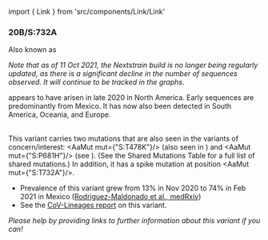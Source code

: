 import { Link } from 'src/components/Link/Link'

### 20B/S:732A

Also known as <VarOrLin name="20B/S:732A" invert={true} />

_Note that as of 11 Oct 2021, the Nextstrain build is no longer being regularly updated, as there is a significant decline in the number of sequences observed. It will continue to be tracked in the graphs._

<VarOrLin name="20B/S:732A"/> appears to have arisen in late 2020 in North America. Early sequences are predominantly from Mexico.
It has now also been detected in South America, Oceania, and Europe.
<br/><br/>

This variant carries two mutations that are also seen in the variants of concern/interest: <AaMut mut={"S:T478K"}/> (also seen in <VarOrLin name="21A (Delta)" prefix=""/>) and <AaMut mut={"S:P681H"}/> (see <Mut name="S:P681"/>). 
(See the <Link href="/shared-mutations">Shared Mutations Table</Link> for a full list of shared mutations.) In addition, it has a spike mutation at position <AaMut mut={"S:T732A"}/>.


- Prevalence of this variant grew from 13% in Nov 2020 to 74% in Feb 2021 in Mexico ([Rodriguez-Maldonado et al., medRxiv](https://www.medrxiv.org/content/10.1101/2021.05.18.21255620v1))
- See the [CoV-Lineages report](https://cov-lineages.org/lineages/lineage_B.1.1.519.html) on this variant.

_Please help by providing links to further information about this variant if you can!_
